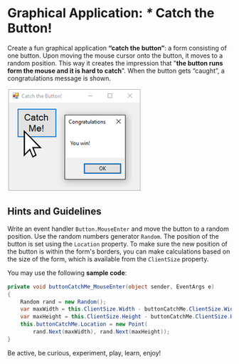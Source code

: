 # Graphical Application: _\*_ Catch the Button!

Create a fun graphical application **“catch the button”**: a form consisting of one button. Upon moving the mouse cursor onto the button, it moves to a random position. This way it creates the impression that "**the button runs form the mouse and it is hard to catch**". When the button gets “caught”, a congratulations message is shown.

![](/assets/chapter-2-images/14.Catch-the-button-01.png)

## Hints and Guidelines

Write an event handler `Button.MouseEnter` and move the button to a random position. Use the random numbers generator `Random`. The position of the button is set using the `Location` property. To make sure the new position of the button is within the form's borders, you can make calculations based on the size of the form, which is available from the `ClientSize` property.

You may use the following **sample code**:

```csharp
private void buttonCatchMe_MouseEnter(object sender, EventArgs e)
{
    Random rand = new Random();
    var maxWidth = this.ClientSize.Width - buttonCatchMe.ClientSize.Width;
    var maxHeight = this.ClientSize.Height - buttonCatchMe.ClientSize.Height;
    this.buttonCatchMe.Location = new Point(
        rand.Next(maxWidth), rand.Next(maxHeight));
}
```
Be active, be curious, experiment, play, learn, enjoy!